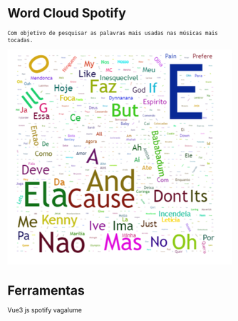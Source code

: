 # Word Cloud Spotify
````
Com objetivo de pesquisar as palavras mais usadas nas músicas mais tocadas.
````
![wordCloudSpotify](https://github.com/FranciscoWallison/wordCloudSpotify/blob/main/image/nuvem_palavras.png)

# Ferramentas
Vue3
js
spotify
vagalume
